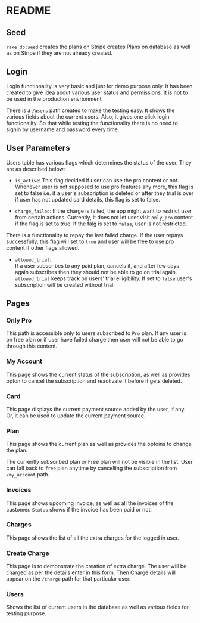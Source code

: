 # README

## Seed

`rake db:seed` creates the plans on Stripe creates Plans on database as well as on Stripe if they are not already created.

## Login

Login functionality is very basic and just for demo purpose only. It has been created to give idea about various user status and permissions. It is not to be used in the production envrionment.

There is a `/users` path created to make the testing easy. It shows the various fields about the current users. Also, it gives one click login functionality. So that while testing the functionality there is no need to signin by username and password every time.

## User Parameters

Users table has various flags which determines the status of the user. They are as described below:

 - `is_active`:
This flag decided if user can use the pro content or not. Whenever user is not supposed to use pro features any more, this flag is set to false i.e. if a user's subscription is deleted or after they trial is over if user has not updated card details, this flag is set to false.

 - `charge_failed`:
If the charge is failed, the app might want to restrict user from certain actions. Currently, it does not let user visit `only_pro` content if the flag is set to true. If the falg is set to `false`, user is not restricted.

There is a functionality to repay the last failed charge. If the user repays successfully, this flag will set to `true` and user will be free to use pro content if other flags allowed.

 - `allowed_trial`:  
If a user subscribes to any paid plan, cancels it, and after few days again subscribes then they should not be able to go on trial again. `allowed_trial` keeps track on users' trial elligibility. If set to `false` user's subscription will be created without trial.

## Pages

### Only Pro

This path is accessible only to users subscribed to `Pro` plan. If any user is on free plan or if user have failed charge then user will not be able to go through this content.

### My Account

This page shows the current status of the subscription, as well as provides opton to cancel the subscription and reactivate it before it gets deleted.

### Card

This page displays the current payment source added by the user, if any. Or, it can be used to update the current payment source.

### Plan

This page shows the current plan as well as provides the optoins to change the plan.

The currently subscribed plan or Free plan will not be visible in the list.
User can fall back to `free` plan anytime by cancelling the subscription from `/my_account` path.

### Invoices

This page shows upcoming invoice, as well as all the invoices of the customer. `Status` shows if the invoice has been paid or not.

### Charges

This page shows the list of all the extra charges for the logged in user.

### Create Charge

This page is to demonstrate the creation of extra charge. The user will be charged as per the details enter in this form. Then Charge details will appear on the `/charge` path for that particular user. 

### Users

Shows the list of current users in the database as well as various fields for testing purpose.
